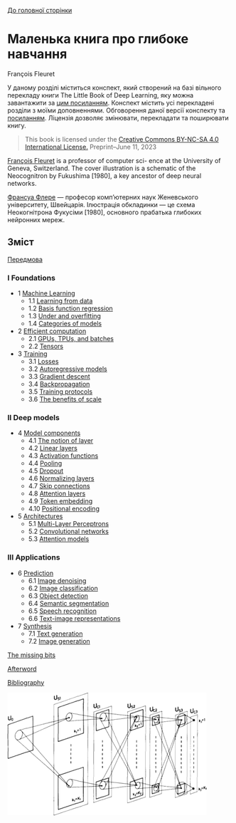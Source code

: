 [До головної сторінки](../../README.md)

# Маленька книга про глибоке навчання

François Fleuret

У даному розділі міститься конспект, який створений на базі вільного перекладу книги The Little Book of Deep Learning, яку можна завантажити за [цим посиланням](https://fleuret.org/public/lbdl.pdf). Конспект містить усі перекладені розділи з моїми доповненнями. Обговорення даної версії конспекту та [посиланням](https://github.com/pupenasan/ml/issues/3). Ліцензія дозволяє змінювати, перекладати та поширювати книгу.

> This book is licensed under the [Creative Commons BY-NC-SA 4.0 International License.](https://creativecommons.org/licenses/by-nc-sa/4.0/)
> Preprint–June 11, 2023

[François Fleuret](https://fleuret.org/francois/) is a professor of computer sci- ence at the University of Geneva, Switzerland. The cover illustration is a schematic of the Neocognitron by  Fukushima [1980], a key ancestor of deep neural networks.

[Франсуа Флере](https://fleuret.org/francois/) — професор комп’ютерних наук Женевського університету, Швейцарія. Ілюстрація обкладинки — це схема Неокогнітрона Фукусіми [1980], основного прабатька глибоких нейронних мереж.

## Зміст

[Передмова](foreword.md)

### I Foundations

- 1 [Machine Learning](1__Machine_Learning.md)
  - 1.1 [Learning from data](1_1_Learning_from_data.md)
  - 1.2 [Basis function regression](1_2_Basis_function_regression.md)
  - 1.3 [Under and overfitting](1_3_Under_and_overfitting.md)
  - 1.4 [Categories of models](1_4_Categories_of_models.md)
- 2 [Efficient computation](2__Efficient_computation.md)
  - 2.1 [GPUs, TPUs, and batches](2_1_GPUs_TPUs_and_batches.md)
  - 2.2 [Tensors](2_2_Tensors.md)
- 3 [Training](3__Training.md)
  - 3.1 [Losses](3_1_Losses.md)
  - 3.2 [Autoregressive models](3_2_Autoregressive_models.md)
  - 3.3 [Gradient descent](3_3_Gradient_descent.md)
  - 3.4 [Backpropagation](3_4_Backpropagation.md)
  - 3.5 [Training protocols](3_5_Training_protocols.md)
  - 3.6 [The benefits of scale](3_6_The_benefits_of_scale.md)

### II   Deep models

- 4 [Model components](4__Model_components.md)
  - 4.1 [The notion of layer](4_1_The_notion_of_layer.md)
  - 4.2 [Linear layers](4_2_Linear_layers.md)
  - 4.3 [Activation functions](4_3_Activation_functions.md)
  - 4.4 [Pooling](4_4_Pooling.md)
  - 4.5 [Dropout](4_5_Dropout.md)
  - 4.6 [Normalizing layers](4_6_Normalizing_layers.md)
  - 4.7 [Skip connections](4_7_Skip_connections.md)
  - 4.8 [Attention layers](4_8_Attention_layers.md)
  - 4.9 [Token embedding](4_9_Token_embedding.md)
  - 4.10 [Positional encoding](4_10_Positional_encoding.md)
- 5 [Architectures](5__Architectures.md)
  - 5.1 [Multi-Layer Perceptrons](5_1_Multi_Layer_Perceptrons.md)
  - 5.2 [Convolutional networks](5_2_Convolutional_networks.md)
  - 5.3 [Attention models](5_3_Attention_models.md)

### III Applications

- 6 [Prediction](6__Prediction.md)
  - 6.1 [Image denoising](6_1_Image_denoising.md)
  - 6.2 [Image classification](6_2_Image_classification.md)
  - 6.3 [Object detection](6_3_Object_detection.md)
  - 6.4 [Semantic segmentation](6_4_Semantic_segmentation.md)
  - 6.5 [Speech recognition](6_5_Speech_recognition.md)
  - 6.6 [Text-image representations](6_6_Text_image_representations.md)
- 7 [Synthesis](7__Synthesis.md)
  - 7.1 [Text generation](7_1_Text_generation.md)
  - 7.2 [Image generation](7_2_Image_generation.md)

[The missing bits](The_missing_bits.md)

[Afterword](Afterword.md)

[Bibliography](Bibliography.md)

![image-20230617155537299](media1/image-20230617155537299.png)
